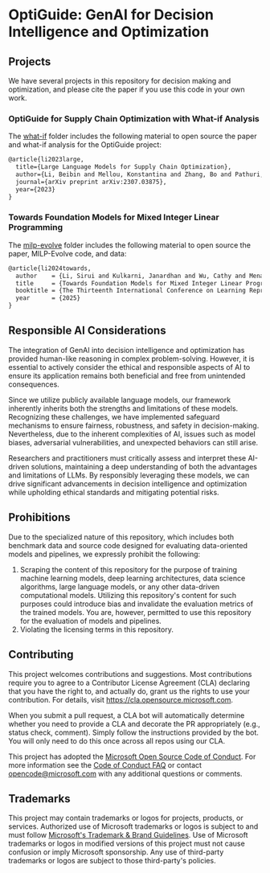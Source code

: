 # OptiGuide: GenAI for Decision Intelligence and Optimization


## Projects

We have several projects in this repository for decision making and optimization, and please cite the paper if you use this code in your own work.


### OptiGuide for Supply Chain Optimization with What-if Analysis
The [what-if](what-if/) folder includes the following material to open source the paper and what-if analysis for the OptiGuide project:

```latex
@article{li2023large,
  title={Large Language Models for Supply Chain Optimization},
  author={Li, Beibin and Mellou, Konstantina and Zhang, Bo and Pathuri, Jeevan and Menache, Ishai},
  journal={arXiv preprint arXiv:2307.03875},
  year={2023}
}
```

### Towards Foundation Models for Mixed Integer Linear Programming
The [milp-evolve](milp-evolve/) folder includes the following material to open source the paper, MILP-Evolve code, and data:

```latex
@article{li2024towards,
  author    = {Li, Sirui and Kulkarni, Janardhan and Wu, Cathy and Menache, Ishai and Li, Beibin},
  title     = {Towards Foundation Models for Mixed Integer Linear Programming},
  booktitle = {The Thirteenth International Conference on Learning Representations},
  year      = {2025}
}
```


## Responsible AI Considerations  

The integration of GenAI into decision intelligence and optimization has provided human-like reasoning in complex problem-solving. However, it is essential to actively consider the ethical and responsible aspects of AI to ensure its application remains both beneficial and free from unintended consequences.  

Since we utilize publicly available language models, our framework inherently inherits both the strengths and limitations of these models. Recognizing these challenges, we have implemented safeguard mechanisms to ensure fairness, robustness, and safety in decision-making. Nevertheless, due to the inherent complexities of AI, issues such as model biases, adversarial vulnerabilities, and unexpected behaviors can still arise.  

Researchers and practitioners must critically assess and interpret these AI-driven solutions, maintaining a deep understanding of both the advantages and limitations of LLMs. By responsibly leveraging these models, we can drive significant advancements in decision intelligence and optimization while upholding ethical standards and mitigating potential risks.

## Prohibitions
Due to the specialized nature of this repository, which includes both benchmark data and source code designed for evaluating data-oriented models and pipelines, we expressly prohibit the following:

1. Scraping the content of this repository for the purpose of training machine learning models, deep learning architectures, data science algorithms, large language models, or any other data-driven computational models.  Utilizing this repository's content for such purposes could introduce bias and invalidate the evaluation metrics of the trained models. You are, however, permitted to use this repository for the evaluation of models and pipelines.
2. Violating the licensing terms in this repository.


## Contributing

This project welcomes contributions and suggestions.  Most contributions require you to agree to a
Contributor License Agreement (CLA) declaring that you have the right to, and actually do, grant us
the rights to use your contribution. For details, visit https://cla.opensource.microsoft.com.

When you submit a pull request, a CLA bot will automatically determine whether you need to provide
a CLA and decorate the PR appropriately (e.g., status check, comment). Simply follow the instructions
provided by the bot. You will only need to do this once across all repos using our CLA.

This project has adopted the [Microsoft Open Source Code of Conduct](https://opensource.microsoft.com/codeofconduct/).
For more information see the [Code of Conduct FAQ](https://opensource.microsoft.com/codeofconduct/faq/) or
contact [opencode@microsoft.com](mailto:opencode@microsoft.com) with any additional questions or comments.

## Trademarks

This project may contain trademarks or logos for projects, products, or services. Authorized use of Microsoft
trademarks or logos is subject to and must follow
[Microsoft's Trademark & Brand Guidelines](https://www.microsoft.com/en-us/legal/intellectualproperty/trademarks/usage/general).
Use of Microsoft trademarks or logos in modified versions of this project must not cause confusion or imply Microsoft sponsorship.
Any use of third-party trademarks or logos are subject to those third-party's policies.
